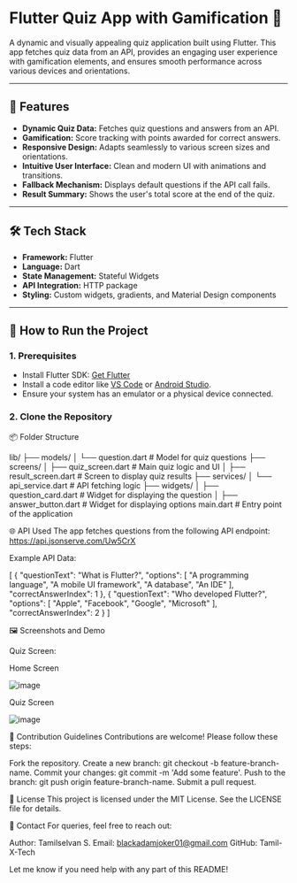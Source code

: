 # Flutter Quiz App with Gamification 🎯

A dynamic and visually appealing quiz application built using Flutter. This app fetches quiz data from an API, provides an engaging user experience with gamification elements, and ensures smooth performance across various devices and orientations.

---

## 📖 Features

- **Dynamic Quiz Data:** Fetches quiz questions and answers from an API.
- **Gamification:** Score tracking with points awarded for correct answers.
- **Responsive Design:** Adapts seamlessly to various screen sizes and orientations.
- **Intuitive User Interface:** Clean and modern UI with animations and transitions.
- **Fallback Mechanism:** Displays default questions if the API call fails.
- **Result Summary:** Shows the user's total score at the end of the quiz.

---

## 🛠️ Tech Stack

- **Framework:** Flutter
- **Language:** Dart
- **State Management:** Stateful Widgets
- **API Integration:** HTTP package
- **Styling:** Custom widgets, gradients, and Material Design components

---

## 🚀 How to Run the Project



### 1. Prerequisites

- Install Flutter SDK: [Get Flutter](https://flutter.dev/docs/get-started/install)
- Install a code editor like [VS Code](https://code.visualstudio.com/) or [Android Studio](https://developer.android.com/studio).
- Ensure your system has an emulator or a physical device connected.

### 2. Clone the Repository



📦 Folder Structure


lib/
├── models/
│   └── question.dart        # Model for quiz questions
├── screens/
│   ├── quiz_screen.dart     # Main quiz logic and UI
│   ├── result_screen.dart   # Screen to display quiz results
├── services/
│   └── api_service.dart     # API fetching logic
├── widgets/
│   ├── question_card.dart   # Widget for displaying the question
│   ├── answer_button.dart   # Widget for displaying options
main.dart                    # Entry point of the application


🌐 API Used
The app fetches questions from the following API endpoint: https://api.jsonserve.com/Uw5CrX

Example API Data:

[
  {
    "questionText": "What is Flutter?",
    "options": [
      "A programming language",
      "A mobile UI framework",
      "A database",
      "An IDE"
    ],
    "correctAnswerIndex": 1
  },
  {
    "questionText": "Who developed Flutter?",
    "options": [
      "Apple",
      "Facebook",
      "Google",
      "Microsoft"
    ],
    "correctAnswerIndex": 2
  }
]

🖼️ Screenshots and Demo

Quiz Screen:

Home Screen

![image](https://github.com/user-attachments/assets/0f9556a2-b138-454d-b927-fc8e1fa96282)

Quiz Screen


![image](https://github.com/user-attachments/assets/73841835-10d9-4db3-b305-66420b4c356d)

📜 Contribution Guidelines
Contributions are welcome! Please follow these steps:

Fork the repository.
Create a new branch: git checkout -b feature-branch-name.
Commit your changes: git commit -m 'Add some feature'.
Push to the branch: git push origin feature-branch-name.
Submit a pull request.





  📄 License
  This project is licensed under the MIT License. See the LICENSE file for details.





📧 Contact
For queries, feel free to reach out:


Author: Tamilselvan S.
Email: blackadamjoker01@gmail.com
GitHub: Tamil-X-Tech




Let me know if you need help with any part of this README!



